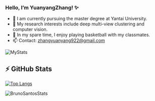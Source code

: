 ### Hello,  I’m YuanyangZhang! ✨

<!--
**zhangyuanyang21/zhangyuanyang21** is a ✨ _special_ ✨ repository because its `README.md` (this file) appears on your GitHub profile.

Here are some ideas to get you started:

- 🔭 I’m currently working on ...
- 🌱 I’m currently learning ...
- 👯 I’m looking to collaborate on ...
- 🤔 I’m looking for help with ...
- 💬 Ask me about ...
- 📫 How to reach me: ...
- 😄 Pronouns: ...
- ⚡ Fun fact: ...
-->

- 🌱 I am currently pursuing the master degree at Yantai University.
- 🔭 My research interests include deep multi-view clustering and computer vision.
- 👯 In my spare time, I enjoy playing basketball with my classmates.
- 📫 Contact: zhangyuanyang922@gmail.com
    
![MyStats](https://github-stats.ubrong.com/api?username=zhangyuanyang21&show_icons=true)

## ⚡ GitHub Stats

[![Top Langs](https://github-readme-stats.vercel.app/api/top-langs/?username=zhangyuanyang21)](https://github.com/anuraghazra/github-readme-stats)

![BrunoSantosStats](https://github-readme-stats.vercel.app/api?username=zhangyuanyang21&show_icons=true&theme=radical)



